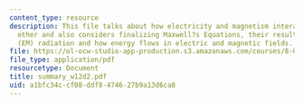 ```yaml
---
content_type: resource
description: This file talks about how electricity and magnetism interact with each
  other and also considers finalizing Maxwell?s Equations, their result ? electromagnetic
  (EM) radiation and how energy flows in electric and magnetic fields.
file: https://ol-ocw-studio-app-production.s3.amazonaws.com/courses/8-02-physics-ii-electricity-and-magnetism-spring-2007/a1bfc34ccf08ddf8474627b9a13d6ca8_summary_w12d2.pdf
file_type: application/pdf
resourcetype: Document
title: summary_w12d2.pdf
uid: a1bfc34c-cf08-ddf8-4746-27b9a13d6ca8
---
```

